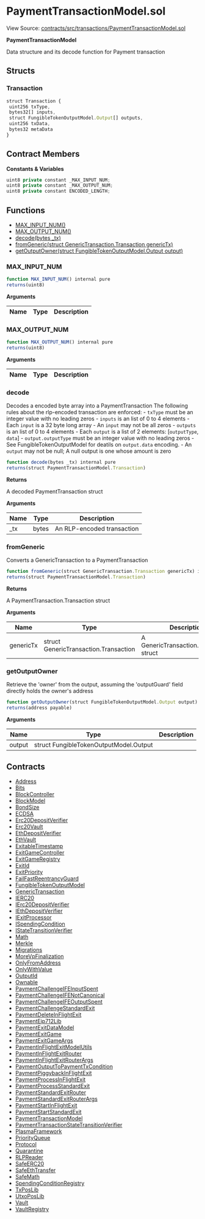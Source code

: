 # PaymentTransactionModel.sol

View Source: [contracts/src/transactions/PaymentTransactionModel.sol](../../contracts/src/transactions/PaymentTransactionModel.sol)

**PaymentTransactionModel**

Data structure and its decode function for Payment transaction

## Structs
### Transaction

```js
struct Transaction {
 uint256 txType,
 bytes32[] inputs,
 struct FungibleTokenOutputModel.Output[] outputs,
 uint256 txData,
 bytes32 metaData
}
```

## Contract Members
**Constants & Variables**

```js
uint8 private constant _MAX_INPUT_NUM;
uint8 private constant _MAX_OUTPUT_NUM;
uint8 private constant ENCODED_LENGTH;

```

## Functions

- [MAX_INPUT_NUM()](#max_input_num)
- [MAX_OUTPUT_NUM()](#max_output_num)
- [decode(bytes _tx)](#decode)
- [fromGeneric(struct GenericTransaction.Transaction genericTx)](#fromgeneric)
- [getOutputOwner(struct FungibleTokenOutputModel.Output output)](#getoutputowner)

### MAX_INPUT_NUM

```js
function MAX_INPUT_NUM() internal pure
returns(uint8)
```

**Arguments**

| Name        | Type           | Description  |
| ------------- |------------- | -----|

### MAX_OUTPUT_NUM

```js
function MAX_OUTPUT_NUM() internal pure
returns(uint8)
```

**Arguments**

| Name        | Type           | Description  |
| ------------- |------------- | -----|

### decode

Decodes a encoded byte array into a PaymentTransaction
The following rules about the rlp-encoded transaction are enforced:
     - `txType` must be an integer value with no leading zeros
     - `inputs` is an list of 0 to 4 elements
     - Each `input` is a 32 byte long array
     - An `input` may not be all zeros
     - `outputs` is an list of 0 to 4 elements
     - Each `output` is a list of 2 elements: [`outputType`, `data`]
     - `output.outputType` must be an integer value with no leading zeros
     - See FungibleTokenOutputModel for deatils on `output.data` encoding.
     - An `output` may not be null; A null output is one whose amount is zero

```js
function decode(bytes _tx) internal pure
returns(struct PaymentTransactionModel.Transaction)
```

**Returns**

A decoded PaymentTransaction struct

**Arguments**

| Name        | Type           | Description  |
| ------------- |------------- | -----|
| _tx | bytes | An RLP-encoded transaction | 

### fromGeneric

Converts a GenericTransaction to a PaymentTransaction

```js
function fromGeneric(struct GenericTransaction.Transaction genericTx) internal pure
returns(struct PaymentTransactionModel.Transaction)
```

**Returns**

A PaymentTransaction.Transaction struct

**Arguments**

| Name        | Type           | Description  |
| ------------- |------------- | -----|
| genericTx | struct GenericTransaction.Transaction | A GenericTransaction.Transaction struct | 

### getOutputOwner

Retrieve the 'owner' from the output, assuming the
        'outputGuard' field directly holds the owner's address

```js
function getOutputOwner(struct FungibleTokenOutputModel.Output output) internal pure
returns(address payable)
```

**Arguments**

| Name        | Type           | Description  |
| ------------- |------------- | -----|
| output | struct FungibleTokenOutputModel.Output |  | 

## Contracts

* [Address](Address.md)
* [Bits](Bits.md)
* [BlockController](BlockController.md)
* [BlockModel](BlockModel.md)
* [BondSize](BondSize.md)
* [ECDSA](ECDSA.md)
* [Erc20DepositVerifier](Erc20DepositVerifier.md)
* [Erc20Vault](Erc20Vault.md)
* [EthDepositVerifier](EthDepositVerifier.md)
* [EthVault](EthVault.md)
* [ExitableTimestamp](ExitableTimestamp.md)
* [ExitGameController](ExitGameController.md)
* [ExitGameRegistry](ExitGameRegistry.md)
* [ExitId](ExitId.md)
* [ExitPriority](ExitPriority.md)
* [FailFastReentrancyGuard](FailFastReentrancyGuard.md)
* [FungibleTokenOutputModel](FungibleTokenOutputModel.md)
* [GenericTransaction](GenericTransaction.md)
* [IERC20](IERC20.md)
* [IErc20DepositVerifier](IErc20DepositVerifier.md)
* [IEthDepositVerifier](IEthDepositVerifier.md)
* [IExitProcessor](IExitProcessor.md)
* [ISpendingCondition](ISpendingCondition.md)
* [IStateTransitionVerifier](IStateTransitionVerifier.md)
* [Math](Math.md)
* [Merkle](Merkle.md)
* [Migrations](Migrations.md)
* [MoreVpFinalization](MoreVpFinalization.md)
* [OnlyFromAddress](OnlyFromAddress.md)
* [OnlyWithValue](OnlyWithValue.md)
* [OutputId](OutputId.md)
* [Ownable](Ownable.md)
* [PaymentChallengeIFEInputSpent](PaymentChallengeIFEInputSpent.md)
* [PaymentChallengeIFENotCanonical](PaymentChallengeIFENotCanonical.md)
* [PaymentChallengeIFEOutputSpent](PaymentChallengeIFEOutputSpent.md)
* [PaymentChallengeStandardExit](PaymentChallengeStandardExit.md)
* [PaymentDeleteInFlightExit](PaymentDeleteInFlightExit.md)
* [PaymentEip712Lib](PaymentEip712Lib.md)
* [PaymentExitDataModel](PaymentExitDataModel.md)
* [PaymentExitGame](PaymentExitGame.md)
* [PaymentExitGameArgs](PaymentExitGameArgs.md)
* [PaymentInFlightExitModelUtils](PaymentInFlightExitModelUtils.md)
* [PaymentInFlightExitRouter](PaymentInFlightExitRouter.md)
* [PaymentInFlightExitRouterArgs](PaymentInFlightExitRouterArgs.md)
* [PaymentOutputToPaymentTxCondition](PaymentOutputToPaymentTxCondition.md)
* [PaymentPiggybackInFlightExit](PaymentPiggybackInFlightExit.md)
* [PaymentProcessInFlightExit](PaymentProcessInFlightExit.md)
* [PaymentProcessStandardExit](PaymentProcessStandardExit.md)
* [PaymentStandardExitRouter](PaymentStandardExitRouter.md)
* [PaymentStandardExitRouterArgs](PaymentStandardExitRouterArgs.md)
* [PaymentStartInFlightExit](PaymentStartInFlightExit.md)
* [PaymentStartStandardExit](PaymentStartStandardExit.md)
* [PaymentTransactionModel](PaymentTransactionModel.md)
* [PaymentTransactionStateTransitionVerifier](PaymentTransactionStateTransitionVerifier.md)
* [PlasmaFramework](PlasmaFramework.md)
* [PriorityQueue](PriorityQueue.md)
* [Protocol](Protocol.md)
* [Quarantine](Quarantine.md)
* [RLPReader](RLPReader.md)
* [SafeERC20](SafeERC20.md)
* [SafeEthTransfer](SafeEthTransfer.md)
* [SafeMath](SafeMath.md)
* [SpendingConditionRegistry](SpendingConditionRegistry.md)
* [TxPosLib](TxPosLib.md)
* [UtxoPosLib](UtxoPosLib.md)
* [Vault](Vault.md)
* [VaultRegistry](VaultRegistry.md)
